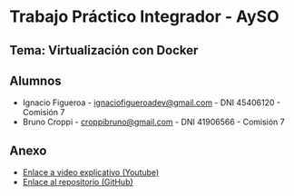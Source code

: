 # Trabajo Práctico Integrador - AySO

## Tema: Virtualización con Docker

## Alumnos

- Ignacio Figueroa - ignaciofigueroadev@gmail.com - DNI 45406120 - Comisión 7
- Bruno Croppi - croppibruno@gmail.com - DNI 41906566 - Comisión 7

## Anexo

- [Enlace a video explicativo (Youtube)]()
- [Enlace al repositorio (GitHub)](https://github.com/figueroaignacio/tp-integrador-ayso-virtualizacion)
